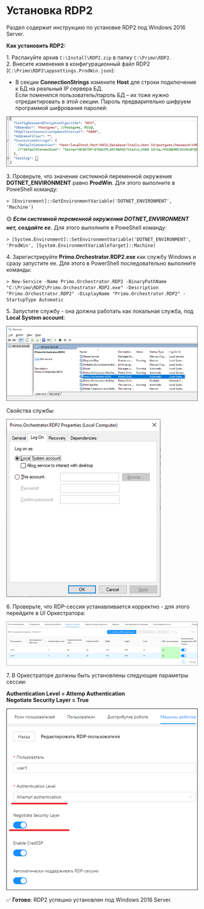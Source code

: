 # Установка RDP2
Раздел содержит инструкцию по установке RDP2 под Windows 2016 Server. 

**Как установить RDP2:**

1\. Распакуйте архив `C:\Install\RDP2.zip` в папку `C:\Primo\RDP2`.\
2\. Внесите изменения в конфигурационный файл RDP2 (`C:\Primo\RDP2\appsettings.ProdWin.json`):
* В секции **ConnectionStrings** измените **Host** для строки подключения к БД на реальный IP сервера БД.\
  Если поменялся пользователь/пароль БД – их тоже нужно отредактировать в этой секции. Пароль предварительно шифруем программой шифрования паролей:

![](<../../../.gitbook/assets/install-rdp2-1.png>)

3\. Проверьте, что значение системной переменной окружения **DOTNET_ENVIRONMENT** равно **ProdWin**. Для этого выполните в PoweShell команду:
```
> [Environment]::GetEnvironmentVariable('DOTNET_ENVIRONMENT', 'Machine')
```
:yellow_circle: ***Если системной переменной окружения DOTNET_ENVIRONMENT нет, создайте ее.*** Для этого выполните в PoweShell команду:
```
> [System.Environment]::SetEnvironmentVariable('DOTNET_ENVIRONMENT', 'ProdWin', [System.EnvironmentVariableTarget]::Machine)
```
4\. Зарегистрируйте **Primo.Orchestrator.RDP2.exe** как службу Windows и сразу запустите ее. Для этого в PowerShell последовательно выполните команды:
```
> New-Service -Name Primo.Orchestrator.RDP2 -BinaryPathName "C:\Primo\RDP2\Primo.Orchestrator.RDP2.exe" -Description "Primo.Orchestrator.RDP2" -DisplayName "Primo.Orchestrator.RDP2" -StartupType Automatic 
```
5\. Запустите службу - она должна работать как локальная служба, под **Local System account**:

![](<../../../.gitbook/assets/install-rdp2-2.png>)

Свойства службы:

![](<../../../.gitbook/assets/install-rdp2-3.png>)

6\. Проверьте, что RDP-сессия устанавливается корректно - для этого перейдите в UI Оркестратора:

![](<../../../.gitbook/assets/install-rdp2-4.png>)

7\. В Оркестраторе должны быть установлены следующие параметры сессии:

**Authentication Level = Attemp Authentication\
Negotiate Security Layer = True**

![](<../../../.gitbook/assets/install-rdp2-5.png>)

:white_check_mark: **Готово**: RDP2 успешно установлен под Windows 2016 Server.



